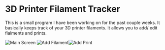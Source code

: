 # 3D Printer Filament Tracker

This is a small program I have been working on for the past couple weeks. It basically keeps track of your 3D printer filaments. It allows you to add/ edit fialments and prints.

![Main Screen](http://i.imgur.com/bU9H0he.png)
![Add Filament](http://i.imgur.com/nU90xzq.png)![Add Print](http://i.imgur.com/zRKCyuX.png)
